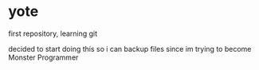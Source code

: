 # yote
first repository, learning git

decided to start doing this so i can backup files since im trying to become Monster Programmer
